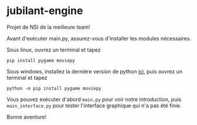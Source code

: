 # jubilant-engine

Projet de NSI de la meilleure team!

Avant d'exécuter main.py, assurez-vous d'installer les modules nécessaires. 

Sous linux, ouvrez un terminal et tapez

```
pip install pygame moviepy
```

Sous windows, installez la dernière version de python [ici](https://www.python.org/ftp/python/3.11.3/python-3.11.3-amd64.exe), puis ouvrez un terminal et tapez

```
python -m pip install pygame moviepy
```

Vous pouvez exécuter d'abord `main.py` pour voir notre introduction, puis `main_interface.py` pour tester l'interface graphique qui n'a pas été finie.

Bonne aventure!
